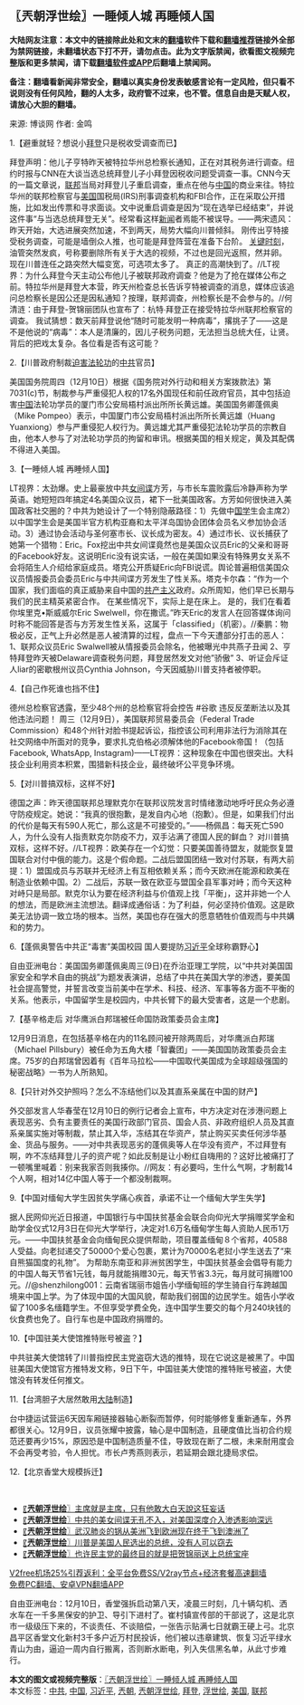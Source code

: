  <h2>〖兲朝浮世绘〗一睡倾人城 再睡倾人国</h2> <p class="notice"><b>大陆网友注意：本文中的链接除此处和文末的<a href="https://github.com/bannedbook/fanqiang" >翻墙</a>软件下载和<a href="https://github.com/killgcd/justmysocks/blob/master/README.md">翻墙推荐</a>链接外全部为禁网链接，未翻墙状态下打不开，请勿点击。此为文字版禁闻，欲看图文视频完整版和更多禁闻，请下载<a href="https://github.com/bannedbook/fanqiang">翻墙软件或APP</a>后翻墙上禁闻网。</p><p>备注：翻墙看新闻非常安全，翻墙以真实身份发表敏感言论有一定风险，但只看不说则没有任何风险，翻的人太多，政府管不过来，也不管。信息自由是天赋人权，请放心大胆的翻墙。</b></p>  <div class="entry"> <p>来源:&nbsp;博谈网                            作者:&nbsp;金鸣                           </p> <p>1.【避重就轻？想说小<a href="https://www.bannedbook.org/bnews/tag/%e6%8b%9c%e7%99%bb/" class="st_tag internal_tag" rel="tag" title="标签 拜登 下的日志">拜登</a>只是税收受调查而已】</p> <p></p> <p>拜登声明：他儿子亨特昨天被特拉华州总检察长通知，正在对其税务进行调查。纽约时报与CNN在大谈当选总统拜登儿子小拜登因税收问题受调查一事。CNN今天的一篇文章说，<a href="https://www.bannedbook.org/bnews/tag/%E8%81%94%E9%82%A6/" class="st_tag internal_tag" rel="tag" title="标签 联邦 下的日志">联邦</a>当局对拜登儿子重启调查，重点在他与<span class='wp_keywordlink_affiliate'><a href="https://www.bannedbook.org/" title="中国" target="_blank">中国</a></span>的商业来往。特拉华州的联邦检察官与<a href="https://www.bannedbook.org/bnews/tag/%e7%be%8e%e5%9b%bd/" class="st_tag internal_tag" rel="tag" title="标签 美国 下的日志">美国</a>国税局(IRS)刑事调查机构和FBI合作，正在采取公开措施，比如发出传票和寻求面谈。文中说重启调查是因为“现在选举已经结束”，并说这件事“与当选总统拜登无关”。经常看这样<span class='wp_keywordlink_affiliate'><a href="https://www.bannedbook.org/" title="新闻">新闻</a></span>者焉能不被误导。——两宋遗风：昨天开始，大选进展突然加速，不到两天，局势大幅向川普倾斜。 刚传出亨特接受税务调查，可能是墙倒众人推，也可能是拜登阵营在准备下台阶。 <span class='wp_keywordlink'><a href="https://www.bannedbook.org/forum2/topic151.html" title="关键时刻：李鹏日记" target="_blank">关键时刻</a></span>，油管突然发疯，号称要删除所有关于大选的视频，不过也是回光返照，然并卵。 现在川普连任之路突然大幅变宽，可选项太多了。 真正的高潮快到了。//LT视界：为什么拜登今天主动公布他儿子被联邦政府调查？他是为了抢在媒体公布之前。特拉华州是拜登大本营，昨天州检查总长告诉亨特被调查的消息，媒体应该追问总检察长是因公还是因私通知？按理，联邦调查，州检察长是不会参与的。//何清涟：由于拜登-贺锦丽团队也宣布了：杭特∙拜登正在接受特拉华州联邦检察官的调查。 我试猜想：数天前拜登说他“随时可能发明一种病毒”，撂挑子了——这是不是他说的“病毒”：本人是清廉的，因儿子税务问题，无法担当总统大任，让贤。 背后的把戏太复杂。各位看是否有这可能？</p> <p>2.【川普政府制裁<span class='wp_keywordlink'><a href="https://www.bannedbook.org/forum11/topic278.html" title="评江泽民与中共相互利用迫害法轮功" target="_blank">迫害法轮功</a></span>的<a href="https://www.bannedbook.org/bnews/tag/%e4%b8%ad%e5%85%b1/" class="st_tag internal_tag" rel="tag" title="标签 中共 下的日志">中共</a>官员】</p> <p></p> <p>美国国务院周四（12月10日）根据《国务院对外行动和相关方案拨款法》第7031(c)节，制裁参与严重侵犯人权的17名外国现任和前任政府官员，其中包括迫害<a href="https://www.bannedbook.org/bnews/tag/%E4%B8%AD%E5%9B%BD/" class="st_tag internal_tag" rel="tag" title="标签 中国 下的日志">中国</a>法轮功学员的厦门市公安局梧村派出所所长黄远雄。美国国务卿蓬佩奥（Mike Pompeo）表示，中国厦门市公安局梧村派出所所长黄远雄（Huang Yuanxiong）参与严重侵犯人权行为。黄远雄尤其严重侵犯法轮功学员的宗教自由，他本人参与了对法轮功学员的拘留和审讯。根据美国的相关规定，黄及其配偶不得进入美国。</p> <p>3.【一睡倾人城 再睡倾人国】</p> <p></p>  <p>LT视界：太劲爆。史上最豪放中共<span class='wp_keywordlink'><a href="https://www.bannedbook.org/forum2/topic3076.html" title="《传奇女谍-邓文迪传》" target="_blank">女间谍</a></span>方芳，与市长车震败露后冷静声称为学英语。她短短四年搞定4名美国众议员，裙下一批美国政客。方芳如何很快进入美国政客社交圈的？中共为她设计了一个特别隐蔽路径：1）先做中<span class='wp_keywordlink'><a href="https://www.bannedbook.org/forum24/" title="国学传统文化禁书" target="_blank">国学</a></span>生会主席2）以中国学生会是美国半官方机构亚裔和太平洋岛国协会团体会员名义参加协会活动。3）通过协会活动与圣何塞市长、议长成为密友。4）通过市长、议长捕获了她第一个猎物：Eric。Fox挖出中共女间谍竟然也是美国众议员Eric的父亲和哥哥的Facebook好友。这说明Eric没有说实话，一般在美国如果没有特殊男女关系不会将陌生人介绍给家庭成员。塔克公开质疑Eric向FBI说谎。舆论普遍相信美国众议员情报委员会委员Eric与中共间谍方芳发生了性关系。塔克卡尔森：“作为一个国家，我们面临的真正威胁来自中国的<span class='wp_keywordlink'><a href="https://www.bannedbook.org/forum2/topic6177.html" title="《共产主义的终极目的》" target="_blank">共产主义</a></span>政府。众所周知，他们早已长期与我们的民主精英紧密合作。 在某些情况下，实际上是在床上。 是的，我们在看着你埃里克•斯威威尔Eric Swelwell，你在撒谎。”昨天Eric的发言人在回答媒体询问时称不能回答是否与方芳发生性关系，这属于「classified」（机密）。//秦鹏：物极必反，正气上升必然是恶人被清算的过程，盘点一下今天遭部分打击的恶人： 1、联邦众议员Eric Swalwell被从情报委员会除名，他被曝光中共燕子丑闻 2、亨特拜登昨天被Delaware调查税务问题，拜登居然发文对他”骄傲” 3、听证会斥证人liar的密歇根州议员Cynthia Johnson，今天因威胁川普支持者被停职。</p> <p>4.【自己作死谁也挡不住】</p> <p></p> <p>德州总检察官透露，至少48个州的总检察官将会控告 #谷歌 违反反垄断法以及其他违法问题！ 周三（12月9日），美国联邦贸易委员会（Federal Trade Commission）和48个州针对脸书提起诉讼，指控该公司利用非法行为消除其在社交网络中所面对的竞争，要求扎克伯格必须解体他的Facebook帝国！（包括Facebook, WhatsApp, Instagram)——LT视界：这种现象在中国也很突出。大科技企业利用资本积累，围猎新科技企业，最终破坏公平竞争环境。</p> <p>5.【对川普搞双标，这样不好】</p> <p></p> <p>德国之声：昨天德国联邦总理默克尔在联邦议院发言时情绪激动地呼吁民众务必遵守防疫规定。她说：“我真的很抱歉，是发自内心地（抱歉）。但是，如果我们付出的代价是每天有590人死亡，那么这是不可接受的。”——杨佩昌：每天死亡590人，为什么没有人指责默克尔防疫不力，双手沾满了德国人民的鲜血？ 对川普搞双标，这样不好。//LT视界：欧美存在一个幻觉：只要美国善待盟友，就能恢复盟国联合对付中俄的能力。这是个假命题。二战后盟国团结一致对付苏联，有两大前提：1）盟国成员与苏联并无经济上有互相依赖关系；而今天欧洲在能源和欧美在制造业依赖中国。2）二战后，苏联一致在欧亚与盟国全县军事对峙；而今天这种对峙只是局部。默克尔认为要在经济利益与价值观上找「平衡」，这并非她一个人的想法，而是欧洲主流想法。翻译成通俗话：为了利益，何必坚持价值观。这是欧美无法协调一致立场的根本。当然，美国也存在强大的愿意牺牲价值观而与中共媾和的势力。</p> <p>6.【蓬佩奥警告中共正“毒害”美国校园 国人要提防<a href="https://www.bannedbook.org/bnews/tag/%e4%b9%a0%e8%bf%91%e5%b9%b3/" class="st_tag internal_tag" rel="tag" title="标签 习近平 下的日志">习近平</a>全球称霸野心】</p> <p></p>  <p>自由亚洲电台：美国国务卿蓬佩奥周三(9日)在乔治亚理工学院，以“中共对美国国家安全和学术自由的挑战”为题发表演讲，总结了中共在美国大学的渗透，要美国社会提高警觉，并誓言改变当前美中在学术、科技、经济、军事等各方面不平衡的关系。他表示，中国留学生是校园内，中共长臂下的最大受害者，这是一个悲剧。</p> <p>7.【基辛格走后 对华鹰派白邦瑞被任命国防政策委员会主席】</p> <p></p> <p>12月9日消息，在包括基辛格在内的11名顾问被开除两周后，对华鹰派白邦瑞（Michael Pillsbury）被任命为五角大楼「智囊团」——美国国防政策委员会主席。75岁的白邦瑞曾因着有《百年马拉松——中国取代美国成为全球超级强国的秘密战略》一书为人所熟知。</p> <p>8.【只针对外交护照吗？怎么不冻结他们以及其直系亲属在中国的财产】</p> <p></p> <p>外交部发言人华春莹在12月10日的例行记者会上宣布，中方决定对在涉港问题上表现恶劣、负有主要责任的美国行政部门官员、国会人员、非政府组织人员及其直系亲属实施对等制裁，禁止其入华，冻结其在华资产，禁止购买买卖任何涉华基金、货品与服务。——对中共表现恶劣的蓬佩奥等人在华没有资产，不过拜登有啊，咋不冻结拜登儿子的资产呢？如此反制是让小粉红自嗨用的？这好比被痛打了一顿嘴里喊着：别来我家否则我揍你。//网友：有必要吗，生什么气啊，才制裁14个人啊，相对14亿中国人等于一个都没制裁啊。</p> <p>9.【中国对缅甸大学生因贫失学痛心疾首，承诺不让一个缅甸大学生失学】</p> <p></p>  <p>据人民网仰光近日报道，中国银行与中国扶贫基金会联合向仰光大学捐赠奖学金和助学金仪式12月3日在仰光大学举行，决定对1.6万名缅甸学生每人资助人民币1万元。——中国扶贫基金会向缅甸民众提供帮助，项目覆盖缅甸８个省邦，40588人受益。向老挝递交了50000个爱心包裹，累计为70000名老挝小学生送去了“来自熊猫国度的礼物”。 为帮助东南亚和非洲贫困学生，中国扶贫基金会倡导有能力的中国人每天节省1元钱，每月就能捐赠30元，每天节省3.3元，每月就可捐赠100元。//@shenzhilong001：云南省瑞丽市姐告小学缅甸班的学生骑自行车跨越国境来中国上学。为了体现中国的大国风貌，帮助我们弱国的边民学生。姐告小学收留了100多名缅籍学生。不但享受学费全免，连中国学生要交的每个月240块钱的伙食费也免了。自行车也是中国政府捐赠的。</p> <p>10.【中国驻美大使馆推特账号被盗？】</p> <p></p> <p>中共驻美大使馆转了川普指控民主党盗窃大选的推特，现在它说这是被黑了。中国驻美国大使馆官方推特发文称，9日下午，中国驻美大使馆的推特账号被盗，大使馆没有转发任何推文。</p> <p>11.【台湾胆子大居然敢用<span class='wp_keywordlink_affiliate'><a href="https://www.bannedbook.org/" title="大陆" target="_blank">大陆</a></span>制造】</p> <p></p> <p>台中捷运试营运6天因车厢链接器轴心断裂而暂停，何时能够修复重新通车，外界都很关心。12月9日，议员张耀中披露，轴心是中国制造，且硬度值比当初合约规范还要再少15%，原因恐是中国制造质量不佳，导致现在断了二根，未来耐用度会不会再受考验，令人担忧。市长卢秀燕则表示，若延期会跟北捷局求偿。</p> <p>12.【北京香堂大规模拆迁】</p> <p> </p>  <ul class='op-related-articles' title='相关阅读'> <li><a href='https://www.bannedbook.org/bnews/ssgc/20201210/1445002.html' target='_blank'>〖<b>兲朝浮世绘</b>〗主席就是主席，只有他敢大白天說这狂妄话</a></li> <li><a href='https://www.bannedbook.org/bnews/ssgc/20201209/1444394.html' target='_blank'>〖<b>兲朝浮世绘</b>〗中共的美女间谍无孔不入，对美国深度介入渗透影响深远</a></li> <li><a href='https://www.bannedbook.org/bnews/ssgc/20201208/1443776.html' target='_blank'>〖<b>兲朝浮世绘</b>〗武汉肺炎的锅从美洲飞到欧洲现在终于飞到澳洲了</a></li> <li><a href='https://www.bannedbook.org/bnews/ssgc/20201207/1443281.html' target='_blank'>〖<b>兲朝浮世绘</b>〗川普是美国人民选出的总统，没有人可以窃去</a></li> <li><a href='https://www.bannedbook.org/bnews/ssgc/20201205/1442198.html' target='_blank'>〖<b>兲朝浮世绘</b>〗也许民主党的最终目的就是把贺锦丽送上总统宝座</a></li> </ul> <p class="texttj"> <a href="https://github.com/bannedbook/fanqiang/wiki/V2ray%E6%9C%BA%E5%9C%BA" target="_blank">V2free机场25%引荐返利：全平台免费SS/V2ray节点+经济套餐高速翻墙</a><br/> <a href="https://github.com/bannedbook/fanqiang/wiki/%E7%A6%81%E9%97%BB%E7%BD%91%E5%AE%89%E5%8D%93%E7%BF%BB%E5%A2%99%E6%96%B0%E9%97%BBAPP" target="_blank">免费PC翻墙、安卓VPN翻墙APP</a></p><p>自由亚洲电台：12月10日，香堂强拆启动第八天，凌晨三时刻，几十辆勾机、洒水车在一千多黑保安的护卫、导引下进村了。崔村镇宣传部的干部说了，这是北京市一级级压下来的，不谈责任、不谈赔偿，一张告示贴满七日就霸王硬上弓。北京昌平区香堂文化新村3千多户近万村民投诉，他们被以违章建筑、恢复习近平绿水青山为由，逼迫一周内自行搬离，否则断水断电，列入失信黑名单，从此寸步难行。</p><a name='sharetosocial'></a>       <div><b>本文的图文或视频完整版</b>：<a href='https://www.bannedbook.org/bnews/ssgc/20201211/1445547.html'>〖兲朝浮世绘〗一睡倾人城 再睡倾人国</a></div>  </div><!--END ENTRY--> <div class="postfooter"> <div>本文标签：<a href="https://www.bannedbook.org/bnews/tag/%e4%b8%ad%e5%85%b1/" rel="tag">中共</a>, <a href="https://www.bannedbook.org/bnews/tag/%E4%B8%AD%E5%9B%BD/" rel="tag">中国</a>, <a href="https://www.bannedbook.org/bnews/tag/%e4%b9%a0%e8%bf%91%e5%b9%b3/" rel="tag">习近平</a>, <a href="https://www.bannedbook.org/bnews/tag/%e5%85%b2%e6%9c%9d/" rel="tag">兲朝</a>, <a href="https://www.bannedbook.org/bnews/tag/%e5%85%b2%e6%9c%9d%e6%b5%ae%e4%b8%96%e7%bb%98/" rel="tag">兲朝浮世绘</a>, <a href="https://www.bannedbook.org/bnews/tag/%e6%8b%9c%e7%99%bb/" rel="tag">拜登</a>, <a href="https://www.bannedbook.org/bnews/tag/%E6%B5%AE%E4%B8%96%E7%BB%98/" rel="tag">浮世绘</a>, <a href="https://www.bannedbook.org/bnews/tag/%e7%be%8e%e5%9b%bd/" rel="tag">美国</a>, <a href="https://www.bannedbook.org/bnews/tag/%E8%81%94%E9%82%A6/" rel="tag">联邦</a></div>  </div><!--END POSTFOOTER--> 